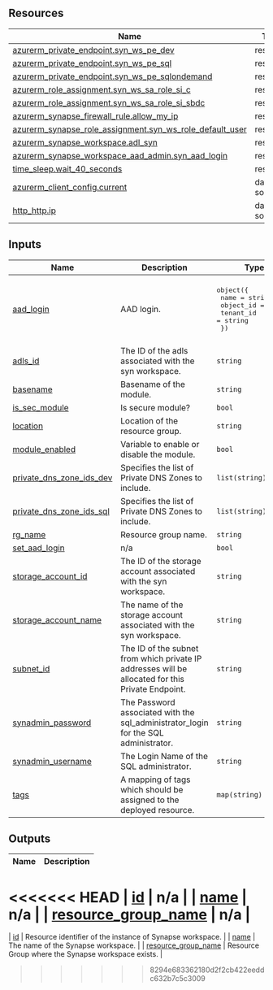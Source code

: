 <!-- BEGIN_TF_DOCS -->
## Resources

| Name | Type |
|------|------|
| [azurerm_private_endpoint.syn_ws_pe_dev](https://registry.terraform.io/providers/hashicorp/azurerm/latest/docs/resources/private_endpoint) | resource |
| [azurerm_private_endpoint.syn_ws_pe_sql](https://registry.terraform.io/providers/hashicorp/azurerm/latest/docs/resources/private_endpoint) | resource |
| [azurerm_private_endpoint.syn_ws_pe_sqlondemand](https://registry.terraform.io/providers/hashicorp/azurerm/latest/docs/resources/private_endpoint) | resource |
| [azurerm_role_assignment.syn_ws_sa_role_si_c](https://registry.terraform.io/providers/hashicorp/azurerm/latest/docs/resources/role_assignment) | resource |
| [azurerm_role_assignment.syn_ws_sa_role_si_sbdc](https://registry.terraform.io/providers/hashicorp/azurerm/latest/docs/resources/role_assignment) | resource |
| [azurerm_synapse_firewall_rule.allow_my_ip](https://registry.terraform.io/providers/hashicorp/azurerm/latest/docs/resources/synapse_firewall_rule) | resource |
| [azurerm_synapse_role_assignment.syn_ws_role_default_user](https://registry.terraform.io/providers/hashicorp/azurerm/latest/docs/resources/synapse_role_assignment) | resource |
| [azurerm_synapse_workspace.adl_syn](https://registry.terraform.io/providers/hashicorp/azurerm/latest/docs/resources/synapse_workspace) | resource |
| [azurerm_synapse_workspace_aad_admin.syn_aad_login](https://registry.terraform.io/providers/hashicorp/azurerm/latest/docs/resources/synapse_workspace_aad_admin) | resource |
| [time_sleep.wait_40_seconds](https://registry.terraform.io/providers/hashicorp/time/latest/docs/resources/sleep) | resource |
| [azurerm_client_config.current](https://registry.terraform.io/providers/hashicorp/azurerm/latest/docs/data-sources/client_config) | data source |
| [http_http.ip](https://registry.terraform.io/providers/hashicorp/http/latest/docs/data-sources/http) | data source |

## Inputs

| Name | Description | Type | Default | Required |
|------|-------------|------|---------|:--------:|
| <a name="input_aad_login"></a> [aad\_login](#input\_aad\_login) | AAD login. | <pre>object({<br>    name      = string<br>    object_id = string<br>    tenant_id = string<br>  })</pre> | <pre>{<br>  "name": "AzureAD Admin",<br>  "object_id": "00000000-0000-0000-0000-000000000000",<br>  "tenant_id": "00000000-0000-0000-0000-000000000000"<br>}</pre> | no |
| <a name="input_adls_id"></a> [adls\_id](#input\_adls\_id) | The ID of the adls associated with the syn workspace. | `string` | n/a | yes |
| <a name="input_basename"></a> [basename](#input\_basename) | Basename of the module. | `string` | n/a | yes |
| <a name="input_is_sec_module"></a> [is\_sec\_module](#input\_is\_sec\_module) | Is secure module? | `bool` | `true` | no |
| <a name="input_location"></a> [location](#input\_location) | Location of the resource group. | `string` | n/a | yes |
| <a name="input_module_enabled"></a> [module\_enabled](#input\_module\_enabled) | Variable to enable or disable the module. | `bool` | `true` | no |
| <a name="input_private_dns_zone_ids_dev"></a> [private\_dns\_zone\_ids\_dev](#input\_private\_dns\_zone\_ids\_dev) | Specifies the list of Private DNS Zones to include. | `list(string)` | `[]` | no |
| <a name="input_private_dns_zone_ids_sql"></a> [private\_dns\_zone\_ids\_sql](#input\_private\_dns\_zone\_ids\_sql) | Specifies the list of Private DNS Zones to include. | `list(string)` | `[]` | no |
| <a name="input_rg_name"></a> [rg\_name](#input\_rg\_name) | Resource group name. | `string` | n/a | yes |
| <a name="input_set_aad_login"></a> [set\_aad\_login](#input\_set\_aad\_login) | n/a | `bool` | `false` | no |
| <a name="input_storage_account_id"></a> [storage\_account\_id](#input\_storage\_account\_id) | The ID of the storage account associated with the syn workspace. | `string` | n/a | yes |
| <a name="input_storage_account_name"></a> [storage\_account\_name](#input\_storage\_account\_name) | The name of the storage account associated with the syn workspace. | `string` | n/a | yes |
| <a name="input_subnet_id"></a> [subnet\_id](#input\_subnet\_id) | The ID of the subnet from which private IP addresses will be allocated for this Private Endpoint. | `string` | `""` | no |
| <a name="input_synadmin_password"></a> [synadmin\_password](#input\_synadmin\_password) | The Password associated with the sql\_administrator\_login for the SQL administrator. | `string` | n/a | yes |
| <a name="input_synadmin_username"></a> [synadmin\_username](#input\_synadmin\_username) | The Login Name of the SQL administrator. | `string` | n/a | yes |
| <a name="input_tags"></a> [tags](#input\_tags) | A mapping of tags which should be assigned to the deployed resource. | `map(string)` | `{}` | no |

## Outputs

| Name | Description |
|------|-------------|
<<<<<<< HEAD
| <a name="output_id"></a> [id](#output\_id) | n/a |
| <a name="output_name"></a> [name](#output\_name) | n/a |
| <a name="output_resource_group_name"></a> [resource\_group\_name](#output\_resource\_group\_name) | n/a |
=======
| <a name="output_id"></a> [id](#output\_id) | Resource identifier of the instance of Synapse workspace. |
| <a name="output_name"></a> [name](#output\_name) | The name of the Synapse workspace. |
| <a name="output_resource_group_name"></a> [resource\_group\_name](#output\_resource\_group\_name) | Resource Group where the Synapse workspace exists. |
>>>>>>> 8294e683362180d2f2cb422eeddc632b7c5c3009
<!-- END_TF_DOCS -->